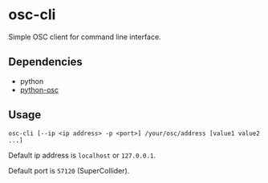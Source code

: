 # osc-cli

Simple OSC client for command line interface.

## Dependencies

- python
- [python-osc](https://pypi.org/project/python-osc/)

## Usage

`osc-cli [--ip <ip address> -p <port>] /your/osc/address [value1 value2 ...]`

Default ip address is `localhost` or `127.0.0.1`.

Default port is `57120` (SuperCollider).

